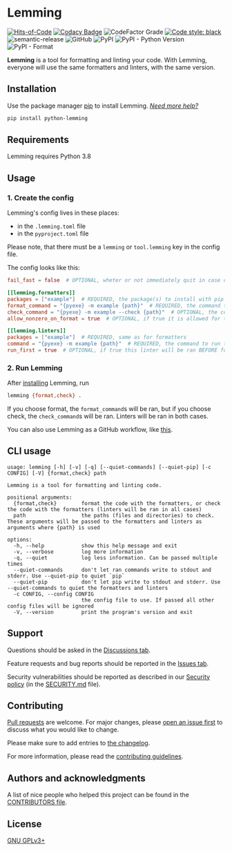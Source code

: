 # Lemming

[![Hits-of-Code](https://hitsofcode.com/github/koviubi56/lemming?branch=main)](https://hitsofcode.com/github/koviubi56/lemming/view?branch=main)
[![Codacy Badge](https://app.codacy.com/project/badge/Grade/d421571132f64a7dbd63fef92cf36e3e)](https://www.codacy.com/gh/koviubi56/lemming/dashboard?utm_source=github.com&amp;utm_medium=referral&amp;utm_content=koviubi56/lemming&amp;utm_campaign=Badge_Grade)
![CodeFactor Grade](https://img.shields.io/codefactor/grade/github/koviubi56/lemming)
[![Code style: black](https://img.shields.io/badge/code%20style-black-000000.svg)](https://github.com/psf/black)
![semantic-release](https://img.shields.io/badge/%F0%9F%93%A6%F0%9F%9A%80-semantic--release-e10079.svg)
![GitHub](https://img.shields.io/github/license/koviubi56/lemming)
![PyPI](https://img.shields.io/pypi/v/python-lemming)
![PyPI - Python Version](https://img.shields.io/pypi/pyversions/python-lemming)
![PyPI - Format](https://img.shields.io/pypi/format/python-lemming)

**Lemming** is a tool for formatting and linting your code. With Lemming, everyone will use the same formatters and linters, with the same version.

## Installation

Use the package manager [pip](https://pip.pypa.io/en/stable/) to install Lemming. _[Need more help?](https://packaging.python.org/en/latest/tutorials/installing-packages/)_

```bash
pip install python-lemming
```

## Requirements

Lemming requires Python 3.8

## Usage

### 1. Create the config

Lemming's config lives in these places:

- in the `.lemming.toml` file
- in the `pyproject.toml` file

Please note, that there must be a `lemming` or `tool.lemming` key in the config file.

The config looks like this:

```toml
fail_fast = false  # OPTIONAL, wheter or not immediately quit in case of an error

[[lemming.formatters]]
packages = ["example"]  # REQUIRED, the package(s) to install with pip (might include versions with "==x.y.z")
format_command = "{pyexe} -m example {path}"  # REQUIRED, the command to run to format the code ({pyexe} will be replaced with the python executable, {path} with the path passed to Lemming (usually the current working directory: "."))
check_command = "{pyexe} -m example --check {path}"  # OPTIONAL, the command to run to check the code (stuff will be replaced just like in format_command)
allow_nonzero_on_format = true  # OPTIONAL, if true it is allowed for the format_command to return a non-zero exit status

[[lemming.linters]]
packages = ["example"]  # REQUIRED, same as for formatters
command = "{pyexe} -m example {path}"  # REQUIRED, the command to run to lint the code (stuff will be replaced just like in format_command)
run_first = true  # OPTIONAL, if true this linter will be ran BEFORE formatters, and linters with this being false. Defaults to false.
```

### 2. Run Lemming

After [installing](#installation) Lemming, run

```bash
lemming {format,check} .
```

If you choose format, the `format_command`s will be ran, but if you choose check, the `check_command`s will be ran. Linters will be ran in both cases.

You can also use Lemming as a GitHub workflow, like [this](.github/workflows/lemming.yml).

## CLI usage

```text
usage: lemming [-h] [-v] [-q] [--quiet-commands] [--quiet-pip] [-c CONFIG] [-V] {format,check} path

Lemming is a tool for formatting and linting code.

positional arguments:
  {format,check}        format the code with the formatters, or check the code with the formatters (linters will be ran in all cases)
  path                  the paths (files and directories) to check. These arguments will be passed to the formatters and linters as arguments where {path} is used

options:
  -h, --help            show this help message and exit
  -v, --verbose         log more information
  -q, --quiet           log less information. Can be passed multiple times
  --quiet-commands      don't let ran commands write to stdout and stderr. Use --quiet-pip to quiet `pip`
  --quiet-pip           don't let pip write to stdout and stderr. Use --quiet-commands to quiet the formatters and linters
  -c CONFIG, --config CONFIG
                        the config file to use. If passed all other config files will be ignored
  -V, --version         print the program's version and exit
```

## Support

Questions should be asked in the [Discussions tab](https://github.com/koviubi56/lemming/discussions/categories/q-a).

Feature requests and bug reports should be reported in the [Issues tab](https://github.com/koviubi56/lemming/issues/new/choose).

Security vulnerabilities should be reported as described in our [Security policy](https://github.com/koviubi56/lemming/security/policy) (in the [SECURITY.md](SECURITY.md) file).

## Contributing

[Pull requests](https://github.com/koviubi56/lemming/blob/main/CONTRIBUTING.md#pull-requests) are welcome. For major changes, please [open an issue first](https://github.com/koviubi56/lemming/issues/new/choose) to discuss what you would like to change.

Please make sure to add entries to [the changelog](CHANGELOG.md).

For more information, please read the [contributing guidelines](CONTRIBUTING.md).

## Authors and acknowledgments

A list of nice people who helped this project can be found in the [CONTRIBUTORS file](CONTRIBUTORS).

## License

[GNU GPLv3+](LICENSE)
